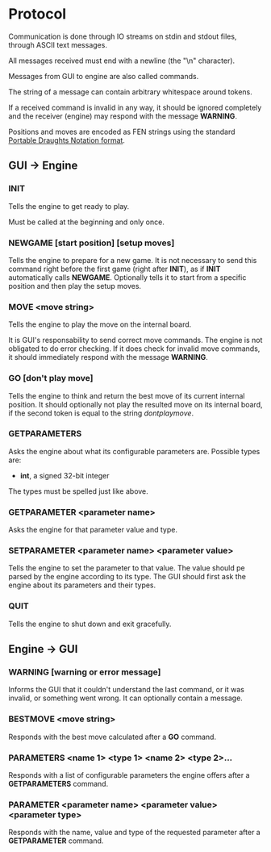 # Protocol

Communication is done through IO streams on stdin and stdout files, through ASCII text messages.

All messages received must end with a newline (the "\n" character).

Messages from GUI to engine are also called commands.

The string of a message can contain arbitrary whitespace around tokens.

If a received command is invalid in any way, it should be ignored completely and the receiver (engine) may respond with
the message **WARNING**.

Positions and moves are encoded as FEN strings using the standard
[Portable Draughts Notation format](https://en.wikipedia.org/wiki/Portable_Draughts_Notation).

## GUI -> Engine

### INIT

Tells the engine to get ready to play.

Must be called at the beginning and only once.

### NEWGAME [start position] [setup moves]

Tells the engine to prepare for a new game. It is not necessary to send this command right before the first game
(right after **INIT**), as if **INIT** automatically calls **NEWGAME**. Optionally tells it to start from a specific
position and then play the setup moves.

### MOVE \<move string\>

Tells the engine to play the move on the internal board.

It is GUI's responsability to send correct move commands. The engine is not obligated to do error checking. If it
does check for invalid move commands, it should immediately respond with the message **WARNING**.

### GO [don't play move]

Tells the engine to think and return the best move of its current internal position. It should optionally not play
the resulted move on its internal board, if the second token is equal to the string *dontplaymove*.

<!-- TODO what parameters must exist? -->
<!-- FIXME specify messages more rigorously -->

### GETPARAMETERS

Asks the engine about what its configurable parameters are. Possible types are:

- **int**, a signed 32-bit integer
<!-- - **bool**, a boolean with values *true* or *false* -->

The types must be spelled just like above.

<!-- TODO maybe string and float types -->

### GETPARAMETER \<parameter name\>

Asks the engine for that parameter value and type.

### SETPARAMETER \<parameter name\> \<parameter value\>

Tells the engine to set the parameter to that value. The value should pe parsed by the engine according to its type.
The GUI should first ask the engine about its parameters and their types.

### QUIT

Tells the engine to shut down and exit gracefully.

## Engine -> GUI

### WARNING [warning or error message]

Informs the GUI that it couldn't understand the last command, or it was invalid, or something went wrong. It can
optionally contain a message.

### BESTMOVE \<move string\>

Responds with the best move calculated after a **GO** command.

### PARAMETERS \<name 1\> \<type 1\> \<name 2\> \<type 2\>...

Responds with a list of configurable parameters the engine offers after a **GETPARAMETERS** command.

### PARAMETER \<parameter name\> \<parameter value\> \<parameter type\>

Responds with the name, value and type of the requested parameter after a **GETPARAMETER** command.
